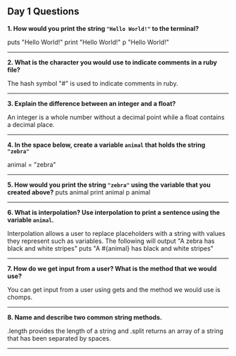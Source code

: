 ## Day 1 Questions

**1. How would you print the string `"Hello World!"` to the terminal?**

puts "Hello World!"
print "Hello World!"
p "Hello World!"
***
**2. What is the character you would use to indicate comments in a ruby file?**

The hash symbol "#" is used to indicate comments in ruby.
***
**3. Explain the difference between an integer and a float?**

An integer is a whole number without a decimal point while a float contains a decimal place.
***
**4. In the space below, create a variable `animal` that holds the string `"zebra"`**

animal = "zebra"
***
**5. How would you print the string `"zebra"` using the variable that you created above?**
puts animal
print animal
p animal
***
**6. What is interpolation? Use interpolation to print a sentence using the variable `animal`.**

Interpolation allows a user to replace placeholders with a string with values they represent such as variables.
The following will output "A zebra has black and white stripes"
puts "A #{animal} has black and white stripes"
***
**7. How do we get input from a user? What is the method that we would use?**

You can get input from a user using gets and the method we would use is chomps.
***
**8. Name and describe two common string methods.**

.length provides the length of a string and .split returns an array of a string that has been separated by spaces.
***

